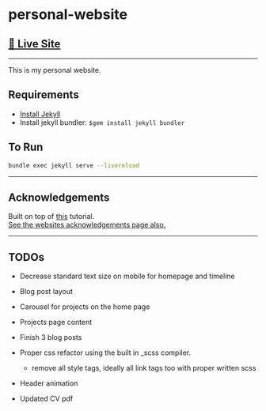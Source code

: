 # personal-website

## [🔗 Live Site](https://archieada.ms)

---

This is my personal website.

## Requirements

- [Install Jekyll](https://jekyllrb.com/docs/installation/)
- Install jekyll bundler: `$gem install jekyll bundler`

## To Run

```sh
bundle exec jekyll serve --livereload
```

---

## Acknowledgements

Built on top of [this](https://www.section.io/engineering-education/build-a-jekyll-site/) tutorial.  
[See the websites acknowledgements page also.](https://archieada.ms/acknowledgements)

---

## TODOs

- Decrease standard text size on mobile for homepage and timeline

- Blog post layout

- Carousel for projects on the home page

- Projects page content
- Finish 3 blog posts
- Proper css refactor using the built in _scss compiler.
  - remove all style tags, ideally all link tags too with proper written scss

- Header animation
- Updated CV pdf